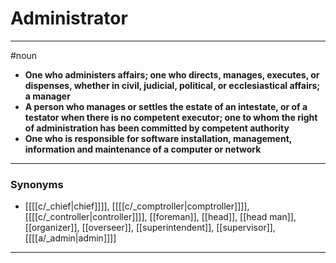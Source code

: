 # Administrator
---
#noun
- **One who administers affairs; one who directs, manages, executes, or dispenses, whether in civil, judicial, political, or ecclesiastical affairs; a manager**
- **A person who manages or settles the estate of an intestate, or of a testator when there is no competent executor; one to whom the right of administration has been committed by competent authority**
- **One who is responsible for software installation, management, information and maintenance of a computer or network**
---
### Synonyms
- [[[[c/_chief|chief]]]], [[[[c/_comptroller|comptroller]]]], [[[[c/_controller|controller]]]], [[foreman]], [[head]], [[head man]], [[organizer]], [[overseer]], [[superintendent]], [[supervisor]], [[[[a/_admin|admin]]]]
---
